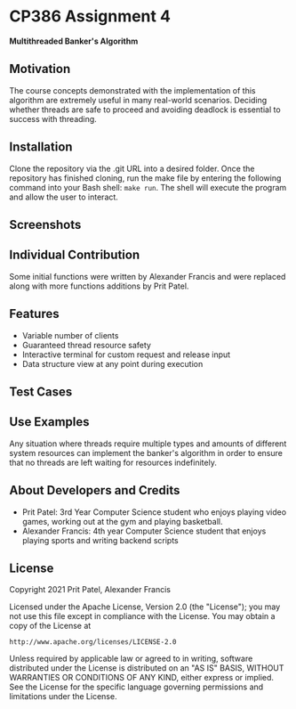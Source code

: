 # CP386 Assignment 4
**Multithreaded Banker's Algorithm**

## Motivation
The course concepts demonstrated with the implementation of this algorithm are extremely useful in many real-world scenarios. Deciding whether threads are safe to proceed and avoiding deadlock is essential to success with threading.

## Installation
Clone the repository via the .git URL into a desired folder. Once the repository has finished cloning, run the make file by entering the following command into your Bash shell: `make run`. The shell will execute the program and allow the user to interact.

## Screenshots


## Individual Contribution
Some initial functions were written by Alexander Francis and were replaced along with more functions additions by Prit Patel.


## Features
- Variable number of clients
- Guaranteed thread resource safety
- Interactive terminal for custom request and release input
- Data structure view at any point during execution

## Test Cases


## Use Examples
Any situation where threads require multiple types and amounts of different system resources can implement the banker's algorithm in order to ensure that no threads are left waiting for resources indefinitely.

## About Developers and Credits
- Prit Patel: 3rd Year Computer Science student who enjoys playing video games, working out at the gym and playing basketball.
- Alexander Francis: 4th year Computer Science student that enjoys playing sports and writing backend scripts

## License
Copyright 2021 Prit Patel, Alexander Francis

Licensed under the Apache License, Version 2.0 (the "License");
you may not use this file except in compliance with the License.
You may obtain a copy of the License at

    http://www.apache.org/licenses/LICENSE-2.0

Unless required by applicable law or agreed to in writing, software
distributed under the License is distributed on an "AS IS" BASIS,
WITHOUT WARRANTIES OR CONDITIONS OF ANY KIND, either express or implied.
See the License for the specific language governing permissions and
limitations under the License.
